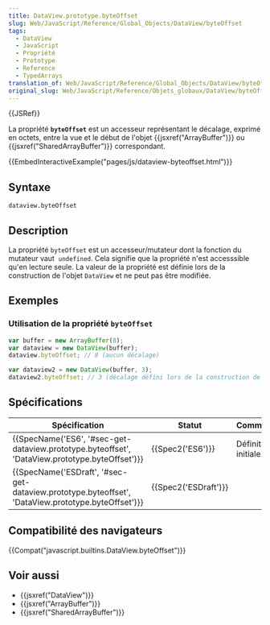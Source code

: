 ```yaml
---
title: DataView.prototype.byteOffset
slug: Web/JavaScript/Reference/Global_Objects/DataView/byteOffset
tags:
  - DataView
  - JavaScript
  - Propriété
  - Prototype
  - Reference
  - TypedArrays
translation_of: Web/JavaScript/Reference/Global_Objects/DataView/byteOffset
original_slug: Web/JavaScript/Reference/Objets_globaux/DataView/byteOffset
---
```

{{JSRef}}

La propriété **`byteOffset`** est un accesseur représentant le décalage, exprimé en octets, entre la vue et le début de l'objet {{jsxref("ArrayBuffer")}} ou {{jsxref("SharedArrayBuffer")}} correspondant.

{{EmbedInteractiveExample("pages/js/dataview-byteoffset.html")}}

## Syntaxe

    dataview.byteOffset

## Description

La propriété `byteOffset` est un accesseur/mutateur dont la fonction du mutateur vaut  `undefined`. Cela signifie que la propriété n'est accesssible qu'en lecture seule. La valeur de la propriété est définie lors de la construction de l'objet `DataView` et ne peut pas être modifiée.

## Exemples

### Utilisation de la propriété `byteOffset`

```js
var buffer = new ArrayBuffer(8);
var dataview = new DataView(buffer);
dataview.byteOffset; // 0 (aucun décalage)

var dataview2 = new DataView(buffer, 3);
dataview2.byteOffset; // 3 (décalage défini lors de la construction de la vue)
```

## Spécifications

| Spécification                                                                                                                        | Statut                       | Commentaires         |
| ------------------------------------------------------------------------------------------------------------------------------------ | ---------------------------- | -------------------- |
| {{SpecName('ES6', '#sec-get-dataview.prototype.byteoffset', 'DataView.prototype.byteOffset')}}         | {{Spec2('ES6')}}         | Définition initiale. |
| {{SpecName('ESDraft', '#sec-get-dataview.prototype.byteoffset', 'DataView.prototype.byteOffset')}} | {{Spec2('ESDraft')}} |                      |

## Compatibilité des navigateurs

{{Compat("javascript.builtins.DataView.byteOffset")}}

## Voir aussi

- {{jsxref("DataView")}}
- {{jsxref("ArrayBuffer")}}
- {{jsxref("SharedArrayBuffer")}}

